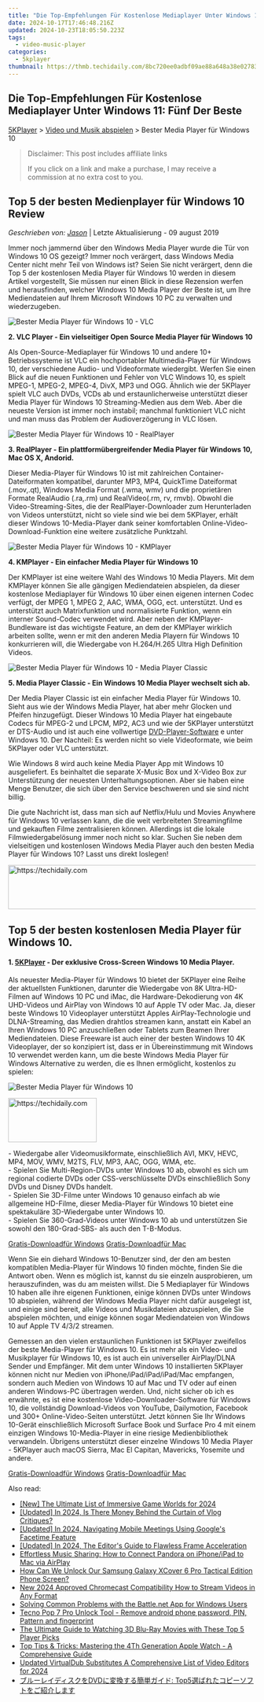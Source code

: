 ```yaml
---
title: "Die Top-Empfehlungen Für Kostenlose Mediaplayer Unter Windows 11: Fünf Der Beste"
date: 2024-10-17T17:46:48.216Z
updated: 2024-10-23T18:05:50.223Z
tags:
  - video-music-player
categories:
  - 5kplayer
thumbnail: https://thmb.techidaily.com/8bc720ee0adbf09ae88a648a38e027832e102c5d3884a2078035ea55eb60772c.jpg
---
```


## Die Top-Empfehlungen Für Kostenlose Mediaplayer Unter Windows 11: Fünf Der Beste

[5KPlayer](https://tools.techidaily.com/5kplayer/products/) \> [Video und Musik abspielen](https://tools.techidaily.com/5kplayer/video-music-player/) \> Bester Media Player für Windows 10 

>  Disclaimer: This post includes affiliate links
>
>  If you click on a link and make a purchase, I may receive a commission at no extra cost to you.
>

## Top 5 der besten Medienplayer für Windows 10 Review

 _Geschrieben von: [Jason](https://www.quora.com/profile/Jason-Copper-1)_ | Letzte Aktualisierung - 09 august 2019

Immer noch jammernd über den Windows Media Player wurde die Tür von Windows 10 OS gezeigt? Immer noch verärgert, dass Windows Media Center nicht mehr Teil von Windows ist? Seien Sie nicht verärgert, denn die Top 5 der kostenlosen Media Player für Windows 10 werden in diesem Artikel vorgestellt, Sie müssen nur einen Blick in diese Rezension werfen und herausfinden, welcher Windows 10 Media Player der Beste ist, um Ihre Mediendateien auf Ihrem Microsoft Windows 10 PC zu verwalten und wiederzugeben.

![Bester Media Player für Windows 10 - VLC](https://www.5kplayer.com/video-music-player-de/../video-music-player/img/vlc-streamer-icon-zjy-0304002.jpg)

**2\. VLC Player - Ein vielseitiger Open Source Media Player für Windows 10** 

Als Open-Source-Mediaplayer für Windows 10 und andere 10+ Betriebssysteme ist VLC ein hochportabler Multimedia-Player für Windows 10, der verschiedene Audio- und Videoformate wiedergibt. Werfen Sie einen Blick auf die neuen Funktionen und Fehler von VLC Windows 10, es spielt MPEG-1, MPEG-2, MPEG-4, DivX, MP3 und OGG. Ähnlich wie der 5KPlayer spielt VLC auch DVDs, VCDs ab und erstaunlicherweise unterstützt dieser Media Player für Windows 10 Streaming-Medien aus dem Web. Aber die neueste Version ist immer noch instabil; manchmal funktioniert VLC nicht und man muss das Problem der Audioverzögerung in VLC lösen.

![Bester Media Player für Windows 10 - RealPlayer](https://www.5kplayer.com/video-music-player-de/../video-music-player/img/realplayer.png) 

**3\. RealPlayer - Ein plattformübergreifender Media Player für Windows 10, Mac OS X, Andorid.** 

Dieser Media-Player für Windows 10 ist mit zahlreichen Container-Dateiformaten kompatibel, darunter MP3, MP4, QuickTime Dateiformat (.mov,.qt), Windows Media Format (.wma, wmv) und die proprietären Formate RealAudio (.ra,.rm) und RealVideo(.rm, rv, rmvb). Obwohl die Video-Streaming-Sites, die der RealPlayer-Downloader zum Herunterladen von Videos unterstützt, nicht so viele sind wie bei dem 5KPlayer, erhält dieser Windows 10-Media-Player dank seiner komfortablen Online-Video-Download-Funktion eine weitere zusätzliche Punktzahl. 

![Bester Media Player für Windows 10 - KMPlayer](https://www.5kplayer.com/video-music-player-de/../video-music-player/img/km-player.jpg) 

**4\. KMPlayer - Ein einfacher Media Player für Windows 10** 

Der KMPlayer ist eine weitere Wahl des Windows 10 Media Players. Mit dem KMPlayer können Sie alle gängigen Mediendateien abspielen, da dieser kostenlose Mediaplayer für Windows 10 über einen eigenen internen Codec verfügt, der MPEG 1, MPEG 2, AAC, WMA, OGG, ect. unterstützt. Und es unterstützt auch Matrixfunktion und normalisierte Funktion, wenn ein interner Sound-Codec verwendet wird. Aber neben der KMPlayer-Bundleware ist das wichtigste Feature, an dem der KMPlayer wirklich arbeiten sollte, wenn er mit den anderen Media Playern für Windows 10 konkurrieren will, die Wiedergabe von H.264/H.265 Ultra High Definition Videos. 

![Bester Media Player für Windows 10 - Media Player Classic](https://www.5kplayer.com/video-music-player-de/../video-music-player/img/media-player-classic.png) 

**5\. Media Player Classic - Ein Windows 10 Media Player wechselt sich ab.** 

Der Media Player Classic ist ein einfacher Media Player für Windows 10\. Sieht aus wie der Windows Media Player, hat aber mehr Glocken und Pfeifen hinzugefügt. Dieser Windows 10 Media Player hat eingebaute Codecs für MPEG-2 und LPCM, MP2, AC3 und wie der 5KPlayer unterstützt er DTS-Audio und ist auch eine vollwertige [DVD-Player-Software](https://tools.techidaily.com/5kplayer/video-music-player/) e unter Windows 10\. Der Nachteil: Es werden nicht so viele Videoformate, wie beim 5KPlayer oder VLC unterstützt. 

Wie Windows 8 wird auch keine Media Player App mit Windows 10 ausgeliefert. Es beinhaltet die separate X-Music Box und X-Video Box zur Unterstützung der neuesten Unterhaltungsoptionen. Aber sie haben eine Menge Benutzer, die sich über den Service beschweren und sie sind nicht billig. 

Die gute Nachricht ist, dass man sich auf Netflix/Hulu und Movies Anywhere für Windows 10 verlassen kann, die die weit verbreiteten Streamingfilme und gekauften Filme zentralisieren können. Allerdings ist die lokale Filmwiedergabelösung immer noch nicht so klar. Suchen Sie neben dem vielseitigen und kostenlosen Windows Media Player auch den besten Media Player für Windows 10? Lasst uns direkt loslegen! 

<!-- affiliate ads begin -->
<a href="https://ephamedtechinc.pxf.io/c/5597632/2136619/26400" target="_top" id="2136619">
  <img src="//a.impactradius-go.com/display-ad/26400-2136619" border="0" alt="https://techidaily.com" width="728" height="90"/>
</a>
<img height="0" width="0" src="https://ephamedtechinc.pxf.io/i/5597632/2136619/26400" style="position:absolute;visibility:hidden;" border="0" />
<!-- affiliate ads end -->

## Top 5 der besten kostenlosen Media Player für Windows 10.

#### **1\. [5KPlayer](https://tools.techidaily.com/5kplayer/products/) \- Der exklusive Cross-Screen Windows 10 Media Player.**

Als neuester Media-Player für Windows 10 bietet der 5KPlayer eine Reihe der aktuellsten Funktionen, darunter die Wiedergabe von 8K Ultra-HD-Filmen auf Windows 10 PC und iMac, die Hardware-Dekodierung von 4K UHD-Videos und AirPlay von Windows 10 auf Apple TV oder Mac. Ja, dieser beste Windows 10 Videoplayer unterstützt Apples AirPlay-Technologie und DLNA-Streaming, das Medien drahtlos streamen kann, anstatt ein Kabel an Ihren Windows 10 PC anzuschließen oder Tablets zum Beamen Ihrer Mediendateien. Diese Freeware ist auch einer der besten Windows 10 4K Videoplayer, der so konzipiert ist, dass er in Übereinstimmung mit Windows 10 verwendet werden kann, um die beste Windows Media Player für Windows Alternative zu werden, die es Ihnen ermöglicht, kostenlos zu spielen: 

![Bester Media Player für Windows 10](https://www.5kplayer.com/video-music-player-de/../video-music-player/img/5kp-free-4k-movie-player-02.jpg) 

<!-- affiliate ads begin -->
<a href="https://aligracehair.sjv.io/c/5597632/2135367/19272" target="_top" id="2135367">
  <img src="//a.impactradius-go.com/display-ad/19272-2135367" border="0" alt="https://techidaily.com" width="180" height="90"/>
</a>
<img height="0" width="0" src="https://aligracehair.sjv.io/i/5597632/2135367/19272" style="position:absolute;visibility:hidden;" border="0" />
<!-- affiliate ads end -->

\- Wiedergabe aller Videomusikformate, einschließlich AVI, MKV, HEVC, MP4, MOV, WMV, M2TS, FLV, MP3, AAC, OGG, WMA, etc.   
 \- Spielen Sie Multi-Region-DVDs unter Windows 10 ab, obwohl es sich um regional codierte DVDs oder CSS-verschlüsselte DVDs einschließlich Sony DVDs und Disney DVDs handelt.  
 \- Spielen Sie 3D-Filme unter Windows 10 genauso einfach ab wie allgemeine HD-Filme, dieser Media-Player für Windows 10 bietet eine spektakuläre 3D-Wiedergabe unter Windows 10\.   
 \- Spielen Sie 360-Grad-Videos unter Windows 10 ab und unterstützen Sie sowohl den 180-Grad-SBS- als auch den T-B-Modus.

[Gratis-Downloadfür Windows](https://tools.techidaily.com/5kplayer/products/) [Gratis-Downloadfür Mac](https://tools.techidaily.com/5kplayer/products/) 

Wenn Sie ein diehard Windows 10-Benutzer sind, der den am besten kompatiblen Media-Player für Windows 10 finden möchte, finden Sie die Antwort oben. Wenn es möglich ist, kannst du sie einzeln ausprobieren, um herauszufinden, was du am meisten willst. Die 5 Mediaplayer für Windows 10 haben alle ihre eigenen Funktionen, einige können DVDs unter Windows 10 abspielen, während der Windows Media Player nicht dafür ausgelegt ist, und einige sind bereit, alle Videos und Musikdateien abzuspielen, die Sie abspielen möchten, und einige können sogar Mediendateien von Windows 10 auf Apple TV 4/3/2 streamen. 

Gemessen an den vielen erstaunlichen Funktionen ist 5KPlayer zweifellos der beste Media-Player für Windows 10\. Es ist mehr als ein Video- und Musikplayer für Windows 10, es ist auch ein universeller AirPlay/DLNA Sender und Empfänger. Mit dem unter Windows 10 installierten 5KPlayer können nicht nur Medien von iPhone/iPad/iPad/iPad/Mac empfangen, sondern auch Medien von Windows 10 auf Mac und TV oder auf einen anderen Windows-PC übertragen werden. Und, nicht sicher ob ich es erwähnte, es ist eine kostenlose Video-Downloader-Software für Windows 10, die vollständig Download-Videos von YouTube, Dailymotion, Facebook und 300+ Online-Video-Seiten unterstützt. Jetzt können Sie Ihr Windows 10-Gerät einschließlich Microsoft Surface Book und Surface Pro 4 mit einem einzigen Windows 10-Media-Player in eine riesige Medienbibliothek verwandeln. Übrigens unterstützt dieser einzelne Windows 10 Media Player - 5KPlayer auch macOS Sierra, Mac El Capitan, Mavericks, Yosemite und andere.

[Gratis-Downloadfür Windows](https://tools.techidaily.com/5kplayer/products/) [Gratis-Downloadfür Mac](https://tools.techidaily.com/5kplayer/products/)

<ins class="adsbygoogle"
     style="display:block"
     data-ad-format="autorelaxed"
     data-ad-client="ca-pub-7571918770474297"
     data-ad-slot="1223367746"></ins>

<ins class="adsbygoogle"
     style="display:block"
     data-ad-client="ca-pub-7571918770474297"
     data-ad-slot="8358498916"
     data-ad-format="auto"
     data-full-width-responsive="true"></ins>

<span class="atpl-alsoreadstyle">Also read:</span>
<div><ul>
<li><a href="https://screen-video-capture.techidaily.com/new-the-ultimate-list-of-immersive-game-worlds-for-2024/"><u>[New] The Ultimate List of Immersive Game Worlds for 2024</u></a></li>
<li><a href="https://fox-http.techidaily.com/updated-in-2024-is-there-money-behind-the-curtain-of-vlog-critiques/"><u>[Updated] In 2024, Is There Money Behind the Curtain of Vlog Critiques?</u></a></li>
<li><a href="https://screen-activity-recording.techidaily.com/updated-in-2024-navigating-mobile-meetings-using-googles-facetime-feature/"><u>[Updated] In 2024, Navigating Mobile Meetings Using Google's Facetime Feature</u></a></li>
<li><a href="https://fox-access.techidaily.com/updated-in-2024-the-editors-guide-to-flawless-frame-acceleration/"><u>[Updated] In 2024, The Editor's Guide to Flawless Frame Acceleration</u></a></li>
<li><a href="https://media-tips.techidaily.com/effortless-music-sharing-how-to-connect-pandora-on-iphoneipad-to-mac-via-airplay/"><u>Effortless Music Sharing: How to Connect Pandora on iPhone/iPad to Mac via AirPlay</u></a></li>
<li><a href="https://android-unlock.techidaily.com/how-can-we-unlock-our-samsung-galaxy-xcover-6-pro-tactical-edition-phone-screen-by-drfone-android/"><u>How Can We Unlock Our Samsung Galaxy XCover 6 Pro Tactical Edition Phone Screen?</u></a></li>
<li><a href="https://smart-video-creator.techidaily.com/new-2024-approved-chromecast-compatibility-how-to-stream-videos-in-any-format/"><u>New 2024 Approved Chromecast Compatibility How to Stream Videos in Any Format</u></a></li>
<li><a href="https://win-solutions.techidaily.com/solving-common-problems-with-the-battlenet-app-for-windows-users/"><u>Solving Common Problems with the Battle.net App for Windows Users</u></a></li>
<li><a href="https://techidaily.com/tecno-pop-7-pro-unlock-tool-remove-android-phone-password-pin-pattern-and-fingerprint-by-drfone-android-unlock-android-unlock/"><u>Tecno Pop 7 Pro Unlock Tool - Remove android phone password, PIN, Pattern and fingerprint</u></a></li>
<li><a href="https://media-tips.techidaily.com/the-ultimate-guide-to-watching-3d-blu-ray-movies-with-these-top-5-player-picks/"><u>The Ultimate Guide to Watching 3D Blu-Ray Movies with These Top 5 Player Picks</u></a></li>
<li><a href="https://media-tips.techidaily.com/top-tips-and-tricks-mastering-the-4th-generation-apple-watch-a-comprehensive-guide/"><u>Top Tips & Tricks: Mastering the 4Th Generation Apple Watch - A Comprehensive Guide</u></a></li>
<li><a href="https://smart-video-creator.techidaily.com/updated-virtualdub-substitutes-a-comprehensive-list-of-video-editors-for-2024/"><u>Updated VirtualDub Substitutes A Comprehensive List of Video Editors for 2024</u></a></li>
<li><a href="https://media-tips.techidaily.com/dvd-top5/"><u>ブルーレイディスクをDVDに変換する簡単ガイド: Top5選ばれたコピーソフトをご紹介します</u></a></li>
</ul></div>


